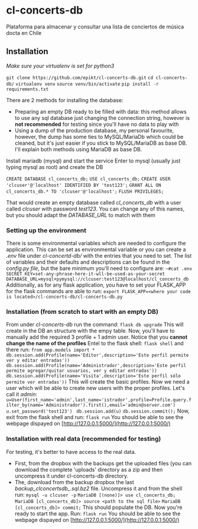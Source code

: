 # cl-concerts-db
Plataforma para almacenar y consultar una lista de conciertos de música docta en Chile

## Installation 
*Make sure your virtualenv is set for python3*

`git clone https://github.com/epikt/cl-concerts-db.git`
`cd cl-concerts-db/`
`virtualenv venv`
`source venv/bin/activate`
`pip install -r requirements.txt`


There are 2 methods for installing the database:
- Preparing an empty DB ready to be filled with data: this method allows to use any sql database just changing the connection string, however is **not recommended** for testing since you'll have no data to play with
- Using a dump of the production database, my personal favourite, however, the dump has some ties to MySQL/MariaDb which could be cleaned, but it's just easier if you stick to MySQL/MariaDB as base DB. I'll explain both methods using MariaDB as base DB.


Install mariadb (mysql) and start the service
Enter to mysql (usually just typing mysql as root) and create the DB

`CREATE DATABASE cl_concerts_db;`
`USE cl_concerts_db;`
`CREATE USER 'clcuser'@'localhost' IDENTIFIED BY 'test123';`
`GRANT ALL ON cl_concerts_db.* TO 'clcuser'@'localhost';`
`FLUSH PRIVILEGES;`

That would create an empty database called *cl_concerts_db* with a user called *clcuser* with password *test123*. You can change any of this names, but you should adapt the *DATABASE_URL* to match with them 

### Setting up the environment
There is some environmental variables which are needed to configure the application. This can be set as environmental variable or you can create a *.env* file under *cl-concertd-db/* with the entries that you need to set. The list of variables and their defaults and descriptions can be found in the *config.py file*, but the bare minimum you'll need to configure are:
`~#cat .env `
`SECRET_KEY=set-any-phrase-here-it-wll-be-used-as-your-secret`
`DATABASE_URL=mysql+pymysql://clcuser:test123@localhost/cl_concerts_db`
Additionally, as for any flask application, you have to set your FLASK_APP for the flask commands are able to run:
`export FLASK_APP=<where your code is located>/cl-concerts-db/cl-concerts-db.py`


### Installation (from scratch to start with an empty DB) 
From under *cl-concerts-db* run the command:
`flask db upgrade`
This will create in the DB an structure with the empy table. Now, you'll have to manually add the required 3 profile + 1 admin user. Notice that you **cannot change the name of the profiles**
Entel to the flask shell:
`flask shell`
and there run:
`from app.models import *`
`db.session.add(Profile(name='Editor',description='Este perfil permite ver y editar entradas'))`                                                                                                  
`db.session.add(Profile(name='Administrador',description='Este perfil permite agregar/quitar usuarios, ver y editar entradas'))                   `                                                        
`db.session.add(Profile(name='Visita',description='Este perfil sólo permite ver entradas'))`
This will create the basic profiles. Now we need a user which will be able to create new users with the proper profiles. Let's call it *admin*:
`u=User(first_name='admin',last_name='istrador',profile=Profile.query.filter_by(name='Administrador').first(),email='admin@server.com') `
`u.set_password('test123') `
`db.session.add(u)`
`db.session.commit();`
Now, exit from the flask shell and run:
`flask run`
You should be able to see the webpage dispayed on [http://127.0.0.1:5000/](http://127.0.0.1:5000/)

### Installation with real data (recommended for testing)
For testing, it's better to have access to the real data. 
- First, from the dropbox with the backups get the uploaded files (you can download the complete 'uploads' directory as a zip and then uncompress it under cl-concerts-db directory.
- The, download from the backup dropbox the last *backup_clconcertsdb_<date>.sql.bz2* file. Uncompress it and from the shell run:
`mysql -u clcuser -p`
`MariaDB [(none)]> use cl_concerts_db;`
`MariaDB [cl_concerts_db]> source <path to the sql file>`
`MariaDB [cl_concerts_db]> commit;`
This should populate the DB. Now you're ready to start the app. Run:
`flask run`
You should be able to see the webpage dispayed on [http://127.0.0.1:5000/](http://127.0.0.1:5000/)
